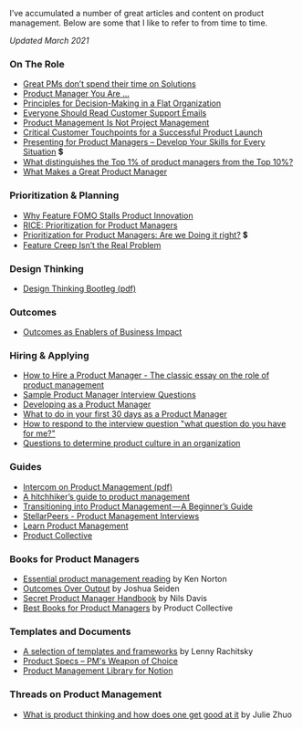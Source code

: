 I’ve accumulated a number of great articles and content on product management. Below are some that I like to refer to from time to time.

*Updated March 2021*

### On The Role

- [Great PMs don’t spend their time on Solutions](https://blog.intercom.com/great-product-managers-dont-spend-time-on-solutions/)
- [Product Manager You Are …](https://medium.com/all-things-product-management/product-manager-you-are-664d83ee702e)
- [Principles for Decision-Making in a Flat Organization](https://doist.com/blog/decision-making-flat-organization/)
- [Everyone Should Read Customer Support Emails](https://medium.com/s/please-advise/why-everyone-should-read-support-emails-42ca2172e23e)
- [Product Management Is Not Project Management](https://www.mindtheproduct.com/product-management-not-project-management/)
- [Critical Customer Touchpoints for a Successful Product Launch](https://www.mindtheproduct.com/2017/10/critical-customer-touchpoints-successful-product-launch/)
- [Presenting for Product Managers – Develop Your Skills for Every Situation](https://www.mindtheproduct.com/presenting-for-product-managers-develop-your-skills-for-every-situation/) 💲
- [What distinguishes the Top 1% of product managers from the Top 10%?](https://www.quora.com/What-distinguishes-the-Top-1-of-product-managers-from-the-Top-10/answer/Ian-McAllister)
- [What Makes a Great Product Manager](https://hackernoon.com/what-makes-a-great-product-manager-3c1d03b90356)

### Prioritization & Planning

- [Why Feature FOMO Stalls Product Innovation](https://www.mindtheproduct.com/why-feature-fomo-stalls-product-innovation/)
- [RICE: Prioritization for Product Managers](https://www.intercom.com/blog/rice-simple-prioritization-for-product-managers/)
- [Prioritization for Product Managers: Are we Doing it right?](https://www.mindtheproduct.com/prioritisation-for-product-managers-are-we-doing-it-right/) 💲
- [Feature Creep Isn’t the Real Problem](https://medium.com/swlh/feature-creep-isnt-the-real-problem-abcc1616bc08)

### Design Thinking

- [Design Thinking Bootleg (pdf)](https://static1.squarespace.com/static/57c6b79629687fde090a0fdd/t/5b19b2f2aa4a99e99b26b6bb/1528410876119/dschool_bootleg_deck_2018_final_sm+%282%29.pdf)

### Outcomes

- [Outcomes as Enablers of Business Impact](https://medium.com/agile-outside-the-box/outcomes-as-enablers-of-business-impact-c228a5dbd29f)

### Hiring & Applying

- [How to Hire a Product Manager - The classic essay on the role of product management](https://www.kennorton.com/essays/productmanager.html)
- [Sample Product Manager Interview Questions](https://www.aha.io/roadmapping/guide/product-management/what-are-some-interview-questions-for-product-managers)
- [Developing as a Product Manager](https://www.mindtheproduct.com/developing-as-a-product-manager/)
- [What to do in your first 30 days as a Product Manager](https://www.kennorton.com/essays/what-to-do-in-your-first-30-days-as-product-manager.html)
- [How to respond to the interview question "what question do you have for me?"](https://theskip.substack.com/p/how-to-respond-to-the-interview-question)
- [Questions to determine product culture in an organization](https://newsletter.kennorton.com/p/what-makes-a-strong-product-culture)

### Guides

- [Intercom on Product Management (pdf)](https://marketing.intercomcdn.com/assets/pm-book/v3/Intercom_on_Product_Management.pdf)
- [A hitchhiker’s guide to product management](https://yilunzh.com/pm/)
- [Transitioning into Product Management — A Beginner’s Guide](https://www.linkedin.com/pulse/transitioning-product-management-beginners-guide-vishrut-shukla/)
- [StellarPeers - Product Management Interviews](https://medium.com/stellarpeers)
- [Learn Product Management](https://awesome-product-management.com/index.html)
- [Product Collective](https://productcollective.com/)

### Books for Product Managers

- [Essential product management reading](https://www.kennorton.com/essays/books-for-product-managers.html) by Ken Norton
- [Outcomes Over Output](https://www.joshuaseiden.com/books) by Joshua Seiden
- [Secret Product Manager Handbook](https://secretpmhandbook.com/) by Nils Davis
- [Best Books for Product Managers](https://productcollective.com/best-books-for-product-managers/) by Product Collective

### Templates and Documents

- [A selection of templates and frameworks](https://www.lennyrachitsky.com/p/my-favorite-templates-issue-37) by Lenny Rachitsky
- [Product Specs – PM's Weapon of Choice](https://thediscourse.substack.com/p/product-specs-prd)
- [Product Management Library for Notion](https://productnotion.co/)

### Threads on Product Management

- [What is product thinking and how does one get good at it](https://twitter.com/joulee/status/1357748477548089344) by Julie Zhuo
